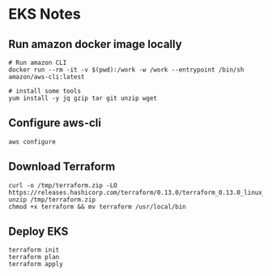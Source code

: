 # EKS Notes

## Run amazon docker image locally

```
# Run amazon CLI
docker run --rm -it -v $(pwd):/work -w /work --entrypoint /bin/sh amazon/aws-cli:latest

# install some tools
yum install -y jq gzip tar git unzip wget
```

## Configure aws-cli

```
aws configure
```

## Download Terraform

```
curl -o /tmp/terraform.zip -LO https://releases.hashicorp.com/terraform/0.13.0/terraform_0.13.0_linux_amd64.zip
unzip /tmp/terraform.zip
chmod +x terraform && mv terraform /usr/local/bin
```

## Deploy EKS

```
terraform init
terraform plan
terraform apply
```
